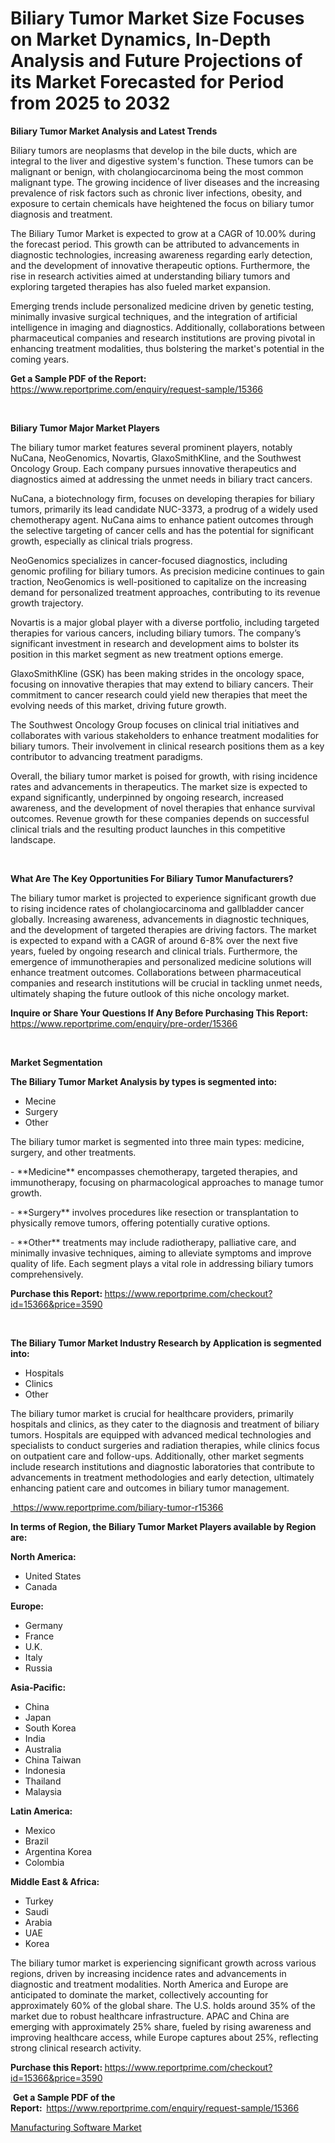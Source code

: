 <p><h1>Biliary Tumor Market Size Focuses on Market Dynamics, In-Depth Analysis and Future Projections of its Market Forecasted for Period from 2025 to 2032</h1></p><p><strong>Biliary Tumor Market Analysis and Latest Trends</strong></p>
<p><p>Biliary tumors are neoplasms that develop in the bile ducts, which are integral to the liver and digestive system's function. These tumors can be malignant or benign, with cholangiocarcinoma being the most common malignant type. The growing incidence of liver diseases and the increasing prevalence of risk factors such as chronic liver infections, obesity, and exposure to certain chemicals have heightened the focus on biliary tumor diagnosis and treatment.</p><p>The Biliary Tumor Market is expected to grow at a CAGR of 10.00% during the forecast period. This growth can be attributed to advancements in diagnostic technologies, increasing awareness regarding early detection, and the development of innovative therapeutic options. Furthermore, the rise in research activities aimed at understanding biliary tumors and exploring targeted therapies has also fueled market expansion. </p><p>Emerging trends include personalized medicine driven by genetic testing, minimally invasive surgical techniques, and the integration of artificial intelligence in imaging and diagnostics. Additionally, collaborations between pharmaceutical companies and research institutions are proving pivotal in enhancing treatment modalities, thus bolstering the market's potential in the coming years.</p></p>
<p><strong>Get a Sample PDF of the Report:&nbsp;</strong> <a href="https://www.reportprime.com/enquiry/request-sample/15366?utm_campaign=3452&utm_medium=2&utm_source=Github&utm_content=ia&utm_term=20032025&utm_id=biliary-tumor">https://www.reportprime.com/enquiry/request-sample/15366</a></p>
<p>&nbsp;</p>
<p><strong>Biliary Tumor Major Market Players</strong></p>
<p><p>The biliary tumor market features several prominent players, notably NuCana, NeoGenomics, Novartis, GlaxoSmithKline, and the Southwest Oncology Group. Each company pursues innovative therapeutics and diagnostics aimed at addressing the unmet needs in biliary tract cancers.</p><p>NuCana, a biotechnology firm, focuses on developing therapies for biliary tumors, primarily its lead candidate NUC-3373, a prodrug of a widely used chemotherapy agent. NuCana aims to enhance patient outcomes through the selective targeting of cancer cells and has the potential for significant growth, especially as clinical trials progress.</p><p>NeoGenomics specializes in cancer-focused diagnostics, including genomic profiling for biliary tumors. As precision medicine continues to gain traction, NeoGenomics is well-positioned to capitalize on the increasing demand for personalized treatment approaches, contributing to its revenue growth trajectory.</p><p>Novartis is a major global player with a diverse portfolio, including targeted therapies for various cancers, including biliary tumors. The company’s significant investment in research and development aims to bolster its position in this market segment as new treatment options emerge.</p><p>GlaxoSmithKline (GSK) has been making strides in the oncology space, focusing on innovative therapies that may extend to biliary cancers. Their commitment to cancer research could yield new therapies that meet the evolving needs of this market, driving future growth.</p><p>The Southwest Oncology Group focuses on clinical trial initiatives and collaborates with various stakeholders to enhance treatment modalities for biliary tumors. Their involvement in clinical research positions them as a key contributor to advancing treatment paradigms.</p><p>Overall, the biliary tumor market is poised for growth, with rising incidence rates and advancements in therapeutics. The market size is expected to expand significantly, underpinned by ongoing research, increased awareness, and the development of novel therapies that enhance survival outcomes. Revenue growth for these companies depends on successful clinical trials and the resulting product launches in this competitive landscape.</p></p>
<p>&nbsp;</p>
<p><strong>What Are The Key Opportunities For Biliary Tumor Manufacturers?</strong></p>
<p><p>The biliary tumor market is projected to experience significant growth due to rising incidence rates of cholangiocarcinoma and gallbladder cancer globally. Increasing awareness, advancements in diagnostic techniques, and the development of targeted therapies are driving factors. The market is expected to expand with a CAGR of around 6-8% over the next five years, fueled by ongoing research and clinical trials. Furthermore, the emergence of immunotherapies and personalized medicine solutions will enhance treatment outcomes. Collaborations between pharmaceutical companies and research institutions will be crucial in tackling unmet needs, ultimately shaping the future outlook of this niche oncology market.</p></p>
<p><strong>Inquire or Share Your Questions If Any Before Purchasing This Report:</strong> <a href="https://www.reportprime.com/enquiry/pre-order/15366?utm_campaign=3452&utm_medium=2&utm_source=Github&utm_content=ia&utm_term=20032025&utm_id=biliary-tumor">https://www.reportprime.com/enquiry/pre-order/15366</a></p>
<p>&nbsp;</p>
<p><strong>Market Segmentation</strong></p>
<p><strong>The Biliary Tumor Market Analysis by types is segmented into:</strong></p>
<p><ul><li>Mecine</li><li>Surgery</li><li>Other</li></ul></p>
<p><p>The biliary tumor market is segmented into three main types: medicine, surgery, and other treatments. </p><p>- **Medicine** encompasses chemotherapy, targeted therapies, and immunotherapy, focusing on pharmacological approaches to manage tumor growth.</p><p>  </p><p>- **Surgery** involves procedures like resection or transplantation to physically remove tumors, offering potentially curative options.</p><p>- **Other** treatments may include radiotherapy, palliative care, and minimally invasive techniques, aiming to alleviate symptoms and improve quality of life. Each segment plays a vital role in addressing biliary tumors comprehensively.</p></p>
<p><strong>Purchase this Report:&nbsp;</strong><a href="https://www.reportprime.com/checkout?id=15366&price=3590&utm_campaign=3452&utm_medium=2&utm_source=Github&utm_content=ia&utm_term=20032025&utm_id=biliary-tumor">https://www.reportprime.com/checkout?id=15366&price=3590</a></p>
<p>&nbsp;</p>
<p><strong>The Biliary Tumor Market Industry Research by Application is segmented into:</strong></p>
<p><ul><li>Hospitals</li><li>Clinics</li><li>Other</li></ul></p>
<p><p>The biliary tumor market is crucial for healthcare providers, primarily hospitals and clinics, as they cater to the diagnosis and treatment of biliary tumors. Hospitals are equipped with advanced medical technologies and specialists to conduct surgeries and radiation therapies, while clinics focus on outpatient care and follow-ups. Additionally, other market segments include research institutions and diagnostic laboratories that contribute to advancements in treatment methodologies and early detection, ultimately enhancing patient care and outcomes in biliary tumor management.</p></p>
<p><a href="https://www.reportprime.com/biliary-tumor-r15366?utm_campaign=3452&utm_medium=2&utm_source=Github&utm_content=ia&utm_term=20032025&utm_id=biliary-tumor">&nbsp;https://www.reportprime.com/biliary-tumor-r15366</a></p>
<p><strong>In terms of Region, the Biliary Tumor Market Players available by Region are:</strong></p>
<p>
    <p> <strong> North America: </strong>
        <ul>
            <li>United States</li>
            <li>Canada</li>
        </ul>
        </p> 
    <p> <strong> Europe: </strong>
        <ul>
            <li>Germany</li>
            <li>France</li>
            <li>U.K.</li>
            <li>Italy</li>
            <li>Russia</li>
        </ul>
        </p> 
    <p> <strong> Asia-Pacific: </strong>
        <ul>
            <li>China</li>
            <li>Japan</li>
            <li>South Korea</li>
            <li>India</li>
            <li>Australia</li>
            <li>China Taiwan</li>
            <li>Indonesia</li>
            <li>Thailand</li>
            <li>Malaysia</li>
        </ul>
        </p> 
    <p> <strong> Latin America: </strong>
        <ul>
            <li>Mexico</li>
            <li>Brazil</li>
            <li>Argentina Korea</li>
            <li>Colombia</li>
        </ul>
        </p> 
    <p> <strong> Middle East & Africa: </strong>
        <ul>
            <li>Turkey</li>
            <li>Saudi</li>
            <li>Arabia</li>
            <li>UAE</li>
            <li>Korea</li>
        </ul>
    </p>
    </p>
<p><p>The biliary tumor market is experiencing significant growth across various regions, driven by increasing incidence rates and advancements in diagnostic and treatment modalities. North America and Europe are anticipated to dominate the market, collectively accounting for approximately 60% of the global share. The U.S. holds around 35% of the market due to robust healthcare infrastructure. APAC and China are emerging with approximately 25% share, fueled by rising awareness and improving healthcare access, while Europe captures about 25%, reflecting strong clinical research activity.</p></p>
<p><strong>Purchase this Report: </strong><a href="https://www.reportprime.com/checkout?id=15366&price=3590&utm_campaign=3452&utm_medium=2&utm_source=Github&utm_content=ia&utm_term=20032025&utm_id=biliary-tumor">https://www.reportprime.com/checkout?id=15366&price=3590</a></p>
<p>&nbsp;<strong>Get a Sample PDF of the Report:&nbsp;&nbsp;</strong><a href="https://www.reportprime.com/enquiry/request-sample/15366?utm_campaign=3452&utm_medium=2&utm_source=Github&utm_content=ia&utm_term=20032025&utm_id=biliary-tumor">https://www.reportprime.com/enquiry/request-sample/15366</a></p>
<p><strong></strong></p>
<p><p><a href="https://github.com/nellygussisy/Market-Research-Report-List-1/blob/main/manufacturing-software-market.md?utm_campaign=3452&utm_medium=2&utm_source=Github&utm_content=ia&utm_term=20032025&utm_id=biliary-tumor">Manufacturing Software Market</a></p></p>